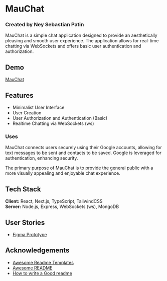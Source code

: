 # MauChat

### Created by Ney Sebastian Patin

MauChat is a simple chat application designed to provide an aesthetically pleasing and smooth user experience. The application allows for real-time chatting via WebSockets and offers basic user authentication and authorization.

## Demo

[MauChat](https://mauchat.vercel.app/)

## Features

- Minimalist User Interface
- User Creation
- User Authorization and Authentication (Basic)
- Realtime Chatting via WebSockets (ws)

### Uses
MauChat connects users securely using their Google accounts, allowing for text messages to be sent and contacts to be saved. Google is leveraged for authentication, enhancing security.

The primary purpose of MauChat is to provide the general public with a more visually appealing and enjoyable chat experience.

## Tech Stack

**Client:** React, Next.js, TypeScript, TailwindCSS  
**Server:** Node.js, Express, WebSockets (ws), MongoDB

## User Stories

- [Figma Prototype](https://www.figma.com/design/jG3oYXDV9mtIA69u72ORWv/Chat-UI-Mockup?node-id=0-1&t=7RYocUvqcU3u22Qm-1)

## Acknowledgements

- [Awesome Readme Templates](https://awesomeopensource.com/project/elangosundar/awesome-README-templates)
- [Awesome README](https://github.com/matiassingers/awesome-readme)
- [How to write a Good readme](https://bulldogjob.com/news/449-how-to-write-a-good-readme-for-your-github-project)
